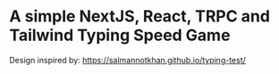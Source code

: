 # A simple NextJS, React, TRPC and Tailwind Typing Speed Game

Design inspired by: https://salmannotkhan.github.io/typing-test/
